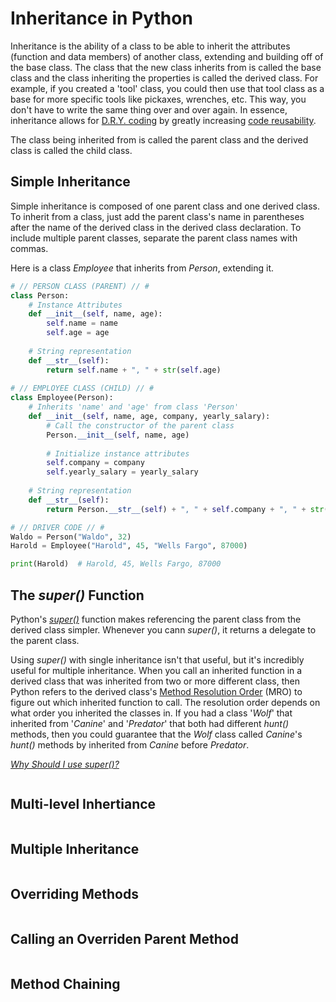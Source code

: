 # Inheritance in Python
Inheritance is the ability of a class to be able to inherit the attributes (function and data members) of another class, extending and building off of the 
base class. The class that the new class inherits from is called the base class and the class inheriting the properties is called the derived class. For example, 
if you created a 'tool' class, you could then use that tool class as a base for more specific tools like pickaxes, wrenches, etc. This way, you don't have to write 
the same thing over and over again. In essence, inheritance allows for [D.R.Y. coding](https://dzone.com/articles/is-your-code-dry-or-wet) by greatly increasing 
[code reusability](https://www.c-sharpcorner.com/UploadFile/201fc1/what-is-code-reuse-and-why-we-use-it/).

The class being inherited from is called the parent class and the derived class is called the child class.

## Simple Inheritance
Simple inheritance is composed of one parent class and one derived class. To inherit from a class, just add the parent class's name in parentheses after the 
name of the derived class in the derived class declaration. To include multiple parent classes, separate the parent class names with commas.

Here is a class _Employee_ that inherits from _Person_, extending it.
```Python
# // PERSON CLASS (PARENT) // #
class Person:
    # Instance Attributes
    def __init__(self, name, age):
        self.name = name
        self.age = age
        
    # String representation
    def __str__(self):
        return self.name + ", " + str(self.age)
        
# // EMPLOYEE CLASS (CHILD) // #
class Employee(Person):
    # Inherits 'name' and 'age' from class 'Person'
    def __init__(self, name, age, company, yearly_salary):
        # Call the constructor of the parent class
        Person.__init__(self, name, age)
    
        # Initialize instance attributes
        self.company = company
        self.yearly_salary = yearly_salary
        
    # String representation
    def __str__(self):
        return Person.__str__(self) + ", " + self.company + ", " + str(self.yearly_salary)

# // DRIVER CODE // #
Waldo = Person("Waldo", 32)
Harold = Employee("Harold", 45, "Wells Fargo", 87000)

print(Harold)  # Harold, 45, Wells Fargo, 87000
``` 

## The _super()_ Function
Python's [_super()_](https://rhettinger.wordpress.com/2011/05/26/super-considered-super/) function makes referencing the parent class from the derived class simpler.
Whenever you cann _super()_, it returns a delegate to the parent class.

Using _super()_ with single inheritance isn't that useful, but it's incredibly useful for multiple inheritance. When you call an inherited function in a derived class
that was inherited from two or more different class, then Python refers to the derived class's [Method Resolution Order](https://www.geeksforgeeks.org/method-resolution-order-in-python-inheritance/) (MRO) to figure out which inherited function to call. The resolution order depends on what order you inherited the classes in. If you had a class '_Wolf_'
that inherited from '_Canine_' and '_Predator_' that both had different _hunt()_ methods, then you could guarantee that the _Wolf_ class called _Canine_'s _hunt()_ methods
by inherited from _Canine_ before _Predator_.


[_Why Should I use super()?_](https://stackoverflow.com/questions/222877/what-does-super-do-in-python-difference-between-super-init-and-expl)
```Python

```

## Multi-level Inhertiance


```Python

```


## Multiple Inheritance


```Python

```


## Overriding Methods


```Python

```

## Calling an Overriden Parent Method


```Python

```

## Method Chaining

```Python

```
